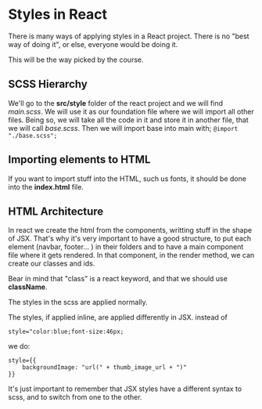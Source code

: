 # Styles in React

There is many ways of applying styles in a React project. There is no "best way of doing it", or else, everyone would be doing it.

This will be the way picked by the course.

## SCSS Hierarchy

We'll go to the **src/style** folder of the react project and we will find _main.scss_. We will use it as our foundation file where we will import all other files. Being so, we will take all the code in it and store it in another file, that we will call _base.scss_. Then we will import base into main with; `@import "./base.scss";`

## Importing elements to HTML

If you want to import stuff into the HTML, such us fonts, it should be done into the **index.html** file.

## HTML Architecture

In react we create the html from the components, writting stuff in the shape of JSX. That's why it's very important to have a good structure, to put each element (navbar, footer... ) in their folders and to have a main component file where it gets rendered. In that component, in the render method, we can create our classes and ids.

Bear in mind that "class" is a react keyword, and that we should use **className**.

The styles in the scss are applied normally.

The styles, if applied inline, are applied differently in JSX. instead of 

```
style="color:blue;font-size:46px;
```

we do: 

```
style={{
    backgroundImage: "url(" + thumb_image_url + ")"
}}

```

It's just important to remember that JSX styles have a different syntax to scss, and to switch from one to the other.
